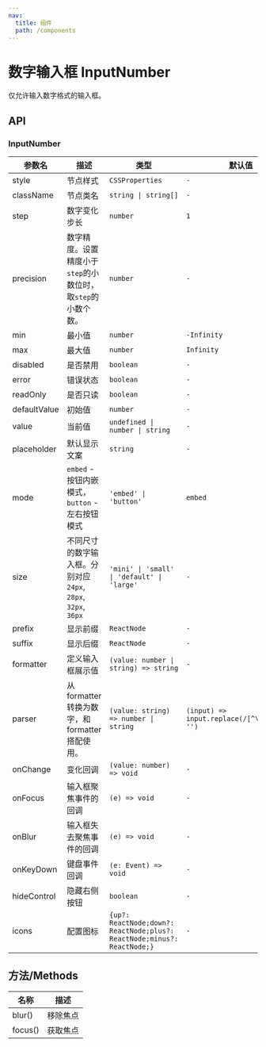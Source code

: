 ```yaml
---
nav:
  title: 组件
  path: /components
---
```


# 数字输入框 InputNumber

仅允许输入数字格式的输入框。

## API

### InputNumber

|参数名|描述|类型|默认值|版本|
|---|---|---|---|---|
|style|节点样式|`CSSProperties`|`-`|-|
|className|节点类名|`string \| string[]`|`-`|-|
|step|数字变化步长|`number`|`1`|-|
|precision|数字精度。设置精度小于`step`的小数位时，取`step`的小数个数。|`number`|`-`|-|
|min|最小值|`number`|`-Infinity`|-|
|max|最大值|`number`|`Infinity`|-|
|disabled|是否禁用|`boolean`|`-`|-|
|error|错误状态|`boolean`|`-`|-|
|readOnly|是否只读|`boolean`|`-`|2.17.0|
|defaultValue|初始值|`number`|`-`|-|
|value|当前值|`undefined \| number \| string`|`-`|-|
|placeholder|默认显示文案|`string`|`-`|-|
|mode|`embed` - 按钮内嵌模式，`button` - 左右按钮模式|`'embed' \| 'button'`|`embed`|-|
|size|不同尺寸的数字输入框。分别对应 `24px`, `28px`, `32px`, `36px`|`'mini' \| 'small' \| 'default' \| 'large'`|`-`|-|
|prefix|显示前缀|`ReactNode`|`-`|-|
|suffix|显示后缀|`ReactNode`|`-`|-|
|formatter|定义输入框展示值|`(value: number \| string) => string`|`-`|-|
|parser|从 formatter 转换为数字，和 formatter 搭配使用。|`(value: string) => number \| string`|`(input) => input.replace(/[^\w\.-]+/g, '')`|-|
|onChange|变化回调|`(value: number) => void`|`-`|-|
|onFocus|输入框聚焦事件的回调|`(e) => void`|`-`|-|
|onBlur|输入框失去聚焦事件的回调|`(e) => void`|`-`|-|
|onKeyDown|键盘事件回调|`(e: Event) => void`|`-`|-|
|hideControl|隐藏右侧按钮|`boolean`|`-`|-|
|icons|配置图标|`{up?: ReactNode;down?: ReactNode;plus?: ReactNode;minus?: ReactNode;}`|`-`|-|

## 方法/Methods

|名称|描述|
|---|:---:|
|blur()|	移除焦点|
|focus()|	获取焦点|
